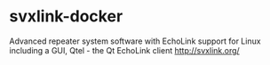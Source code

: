 # svxlink-docker
Advanced repeater system software with EchoLink support for Linux including a GUI, Qtel - the Qt EchoLink client http://svxlink.org/
